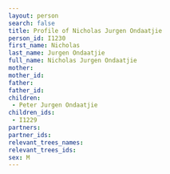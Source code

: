 ```yaml
---
layout: person
search: false
title: Profile of Nicholas Jurgen Ondaatjie
person_id: I1230
first_name: Nicholas
last_name: Jurgen Ondaatjie
full_name: Nicholas Jurgen Ondaatjie
mother: 
mother_id: 
father: 
father_id: 
children:
 - Peter Jurgen Ondaatjie
children_ids:
 - I1229
partners:
partner_ids:
relevant_trees_names:
relevant_trees_ids:
sex: M
---
```


